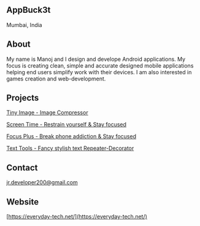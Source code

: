 AppBuck3t
---------

Mumbai, India

[](#)[](#)

About
-----

My name is Manoj and I design and develope Android applications. My focus is creating clean, simple and accurate designed mobile applications helping end users simplify work with their devices. I am also interested in games creation and web-development.

Projects
--------

[Tiny Image - Image Compressor](https://play.google.com/store/apps/details?id=appbuck3t.tinypng.imagecompressor.photominifier)

[Screen Time - Restrain yourself & Stay focused](https://play.google.com/store/apps/details?id=com.appbuck3t.screentime) 

[Focus Plus - Break phone addiction & Stay focused](https://play.google.com/store/apps/details?id=appbuck3t.focusplus) 

[Text Tools - Fancy stylish text Repeater-Decorator](https://play.google.com/store/apps/details?id=appbuck3t.texttools)

Contact
-------

[jr.developer200@gmail.com](mailto:jr.developer200@gmail.com)


Website
-------

[https://everyday-tech.net/](https://everyday-tech.net/)
